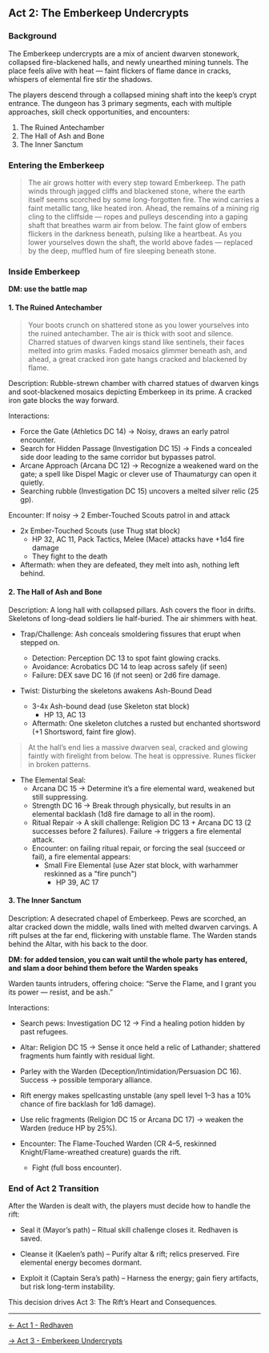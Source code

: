 ## Act 2: The Emberkeep Undercrypts

### Background

The Emberkeep undercrypts are a mix of ancient dwarven stonework, collapsed fire-blackened halls, and newly unearthed mining tunnels. The place feels alive with heat — faint flickers of flame dance in cracks, whispers of elemental fire stir the shadows.

The players descend through a collapsed mining shaft into the keep’s crypt entrance. The dungeon has 3 primary segments, each with multiple approaches, skill check opportunities, and encounters:
  1. The Ruined Antechamber
  2. The Hall of Ash and Bone 
  3. The Inner Sanctum


### Entering the Emberkeep

> The air grows hotter with every step toward Emberkeep. The path winds through jagged cliffs and blackened stone, where the earth itself seems scorched by some long-forgotten fire. The wind carries a faint metallic tang, like heated iron. Ahead, the remains of a mining rig cling to the cliffside — ropes and pulleys descending into a gaping shaft that breathes warm air from below. The faint glow of embers flickers in the darkness beneath, pulsing like a heartbeat. As you lower yourselves down the shaft, the world above fades — replaced by the deep, muffled hum of fire sleeping beneath stone.


### Inside Emberkeep

**DM: use the battle map**


#### 1. The Ruined Antechamber

> Your boots crunch on shattered stone as you lower yourselves into the ruined antechamber. The air is thick with soot and silence. Charred statues of dwarven kings stand like sentinels, their faces melted into grim masks. Faded mosaics glimmer beneath ash, and ahead, a great cracked iron gate hangs cracked and blackened by flame.

Description: Rubble-strewn chamber with charred statues of dwarven kings and soot-blackened mosaics depicting Emberkeep in its prime. A cracked iron gate blocks the way forward.

Interactions:
  - Force the Gate (Athletics DC 14) → Noisy, draws an early patrol encounter.
  - Search for Hidden Passage (Investigation DC 15) → Finds a concealed side door leading to the same corridor but bypasses patrol.
  - Arcane Approach (Arcana DC 12) → Recognize a weakened ward on the gate; a spell like Dispel Magic or clever use of Thaumaturgy can open it quietly.
  - Searching rubble (Investigation DC 15) uncovers a melted silver relic (25 gp).

Encounter: If noisy → 2 Ember-Touched Scouts patrol in and attack
  - 2x Ember-Touched Scouts (use Thug stat block)
    - HP 32, AC 11, Pack Tactics, Melee (Mace) attacks have +1d4 fire damage
    - They fight to the death
  - Aftermath: when they are defeated, they melt into ash, nothing left behind. 


#### 2. The Hall of Ash and Bone

> 

Description: A long hall with collapsed pillars. Ash covers the floor in drifts. Skeletons of long-dead soldiers lie half-buried. The air shimmers with heat.

- Trap/Challenge: Ash conceals smoldering fissures that erupt when stepped on.
   - Detection: Perception DC 13 to spot faint glowing cracks.
   - Avoidance: Acrobatics DC 14 to leap across safely (if seen)
   - Failure: DEX save DC 16 (if not seen) or 2d6 fire damage.

- Twist: Disturbing the skeletons awakens Ash-Bound Dead
   - 3-4x Ash-bound dead (use Skeleton stat block)
     - HP 13, AC 13
   - Aftermath: One skeleton clutches a rusted but enchanted shortsword (+1 Shortsword, faint fire glow).

  
> At the hall’s end lies a massive dwarven seal, cracked and glowing faintly with firelight from below. The heat is oppressive. Runes flicker in broken patterns.  

- The Elemental Seal:
   - Arcana DC 15 → Determine it’s a fire elemental ward, weakened but still suppressing.
   - Strength DC 16 → Break through physically, but results in an elemental backlash (1d8 fire damage to all in the room).
   - Ritual Repair → A skill challenge: Religion DC 13 + Arcana DC 13 (2 successes before 2 failures). Failure → triggers a fire elemental attack.
   - Encounter: on failing ritual repair, or forcing the seal (succeed or fail), a fire elemental appears: 
      - Small Fire Elemental (use Azer stat block, with warhammer reskinned as a "fire punch")
        - HP 39, AC 17


#### 3. The Inner Sanctum

> 

Description: A desecrated chapel of Emberkeep. Pews are scorched, an altar cracked down the middle, walls lined with melted dwarven carvings. A rift pulses at the far end, flickering with unstable flame.
The Warden stands behind the Altar, with his back to the door. 

**DM: for added tension, you can wait until the whole party has entered, and slam a door behind them before the Warden speaks**


Warden taunts intruders, offering choice: “Serve the Flame, and I grant you its power — resist, and be ash.”


Interactions:
   - Search pews: Investigation DC 12 → Find a healing potion hidden by past refugees.
   - Altar: Religion DC 15 → Sense it once held a relic of Lathander; shattered fragments hum faintly with residual light.
   - Parley with the Warden (Deception/Intimidation/Persuasion DC 16). Success → possible temporary alliance.

   - Rift energy makes spellcasting unstable (any spell level 1–3 has a 10% chance of fire backlash for 1d6 damage).
   - Use relic fragments (Religion DC 15 or Arcana DC 17) → weaken the Warden (reduce HP by 25%).

   - Encounter: The Flame-Touched Warden (CR 4–5, reskinned Knight/Flame-wreathed creature) guards the rift.
     - Fight (full boss encounter).




### End of Act 2 Transition

After the Warden is dealt with, the players must decide how to handle the rift:

- Seal it (Mayor’s path) – Ritual skill challenge closes it. Redhaven is saved.

- Cleanse it (Kaelen’s path) – Purify altar & rift; relics preserved. Fire elemental energy becomes dormant.

- Exploit it (Captain Sera’s path) – Harness the energy; gain fiery artifacts, but risk long-term instability.

This decision drives Act 3: The Rift’s Heart and Consequences. 

---

[ ← Act 1 - Redhaven](/dnd_adventures/1%20-%20Ashes%20of%20the%20Emberkeep/Act%201%20-%20Redhaven)

[ → Act 3 - Emberkeep Undercrypts](/dnd_adventures/1%20-%20Ashes%20of%20the%20Emberkeep/Act%202%20-%20Emberkeep%20Undercrypts)